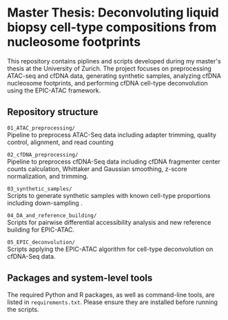 # Master Thesis: Deconvoluting liquid biopsy cell-type compositions from nucleosome footprints

This repository contains piplines and scripts developed during my master's thesis at the University of Zurich. The project focuses on preprocessing ATAC-seq and cfDNA data, generating synthetic samples, analyzing cfDNA nucleosome footprints, and performing cfDNA cell-type deconvolution using the EPIC-ATAC framework.

## Repository structure

`01_ATAC_preprocessing/`  
Pipeline to preprocess ATAC-Seq data including adapter trimming, quality control, alignment, and read counting

`02_cfDNA_preprocessing/`  
Pipeline to preprocess cfDNA-Seq data including cfDNA fragmenter center counts calculation, Whittaker and Gaussian smoothing, z-score normalization, and trimming. 

`03_synthetic_samples/`  
Scripts to generate synthetic samples with known cell-type proportions including down-sampling .

`04_DA_and_reference_building/`  
Scripts for pairwise differential accessibility analysis and new reference building for EPIC-ATAC.

`05_EPIC_deconvolution/`  
Scripts applying the EPIC-ATAC algorithm for cell-type deconvolution on cfDNA-Seq data.

## Packages and system-level tools

The required Python and R packages, as well as command-line tools, are listed in `requirements.txt`. Please ensure they are installed before running the scripts.


